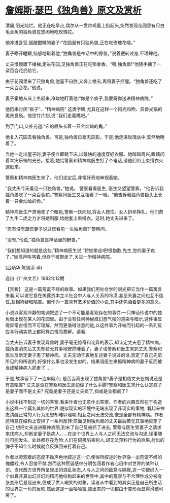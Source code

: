 # [詹姆斯·瑟巴《独角兽》原文及赏析](https://www.vrrw.net/wx/15433.html)

清晨,阳光灿烂。他正在吃早点,偶尔从一盘炒鸡蛋上抬起头,突然发现花园里有只白毛金角的独角兽在悠闲地吃玫瑰花。

他冲进卧室,摇醒酣睡的妻子:“花园里有只独角兽,正在吃玫瑰花哩。”

妻子睁开睡眼,恼怒地瞅着他,“独角兽是神话中的野兽。”说着便转过身,不理睬他。

丈夫慢慢踱下楼梯,走进花园,见独角兽正在吃郁金香。“喂,独角兽!”他随手摘了一朵百合花扔给它。

由于花园里来了只独角兽,他喜不自胜,又奔上楼去,再将妻子摇醒。“独角兽还吃了一朵百合花。”他说。

妻子霍地从床上坐起来,冷峻地盯着他:“你是个疯子,我要将你送进精神病院。”

他历来讨厌“疯子”、“精神病院” 这类字眼,尤其在这样一个阳光和煦、异兽光临的美景良辰。他思忖片刻,说:“我们走着瞧吧。”

到了门口,又补充道:“它的额头长着一只金灿灿的角。”

他复入花园去看独角兽。可是,独角兽已毫无踪影。于是,他走进玫瑰丛中,安然地睡着了。

当他一走出屋子时,妻子便立即跳下床,以最快的速度穿好衣服。她暗暗高兴,眼睛闪着幸灾乐祸的光芒。接着,她给警察和精神病医生打了个电话,请他们带上束缚衣火速赶来。

警察和精神病医生来了。他们坐定后,非常好奇地审视着她。

“我丈夫今天看见一只独角兽。”她说。 警察看看医生, 医生又望望警察。“他告诉我独角兽吃了一朵百合花。”警察同医生又互相看了一眼。“他告诉我独角兽额头上长着一只金灿灿的角。”

精神病医生严肃地使了个眼色,警察一跃而起,将女人按住。女人拚命挣扎。他们费了九牛二虎之力才将她制服,给她套上束缚衣。这时,她丈夫进来了。

“您有没有跟您妻子说过您看见一头独角兽?”警察问。

“没有,”他说,“独角兽是神话里的野兽。”

“我们想知道的就是这些,”精神病医生说,“将她带走吧!很抱歉,先生,您的妻子疯了。”她高声叫骂着,但终于被带走了,关进一所精神病院。

(吕炳华 陈锡添 译)

选自《广州文艺》1982年12期



【赏析】 这是一篇荒诞不经的故事。如果我们用社会学的眼光把它当作一篇寓言来看,可以说它意在揭露资本主义社会中人与人关系的冷漠,甚至夫妻之间也互不信任,互相猜疑和陷害。但作为一篇具有艺术价值的小说,其中还包涵着更多的意义。

小说以客观冷静的笔调叙述了一个不可能是客观存在的事件:一只神话传说中的独角兽出现在某人的花园里。由于没有任何神秘或幻想气氛的渲染与暗示,这件事显得异常古怪而不可理解。然而更值得注意的是,以这件事为开端而引起的一系列反应与行动实质上都同样古怪而费解。请看:

当丈夫告诉妻子发现异兽时,妻子毫无惊奇和诧异的表示,却认定丈夫患了精神病。独角兽消失后丈夫却若无其事地安然睡着了。妻子请警察和医生来抓丈夫,警察和医生反断定妻子患了精神病。丈夫无动于衷地复述妻子说过的话,否定了自己先前所见的和所说的,好像什么事也没发生似的。结果请医生来抓精神病的妻子反而被当成精神病人抓走了……

于是,故事留下了一连串疑点; 是否当真出现了独角兽?妻子是相信丈夫在胡说还是有意陷害? 丈夫是否在警察和医生那边做了什么手脚?警察和医生凭什么认定疯子是妻子而不是丈夫? 究竟是妻子还是丈夫疯了,抑或是全都疯了?

小说中找不到这一切的答案,看来作者也无意作出答案。作者的兴趣显然在于构造出这样一个莫名其妙的世界:貌似现实的环境中无端出现了非现实的事物; 看起来神态清醒正常的人行为思想却难以理喻,相互之间无法交流,像是全都有精神病。作者还特意在结构上安排了一系列反转:前面见到独角兽的丈夫最后若无其事地否定了自己;想把丈夫送进精神病院,到末了自己反被抓了进去; 警察与医生受妻子之请求来找病人,却断定妻子是病人……在这个世界上人与人之间无法交流与沟通,怪事随时可能发生。处处都存在危险:人们在伺机陷害别人,却无法预料行为的后果,射出的弹子不知什么时候就会反弹回来打着自己。

作者以旁观者的态度不动声色地叙述这一切,使得所叙述的世界像一出荒诞不经的傀儡戏,令人忍俊不禁.然而这种荒诞感中分明包涵着作者心目中对世界的某种认识。当代西方世界所呈现出的混乱状态,人与人之间的敌意与隔膜,这一切被织入一个似真非真似幻非幻的精巧地结构起来的世界中,其中的荒谬与不合理性成分被夸张变形后显现出来,便成了供人嘲笑的对象。读者从中看到的其实正是自己所生活的世界之一角的反映,然而这是一面哈哈镜,照出来的一切都由于变形而显得滑稽可笑了。

